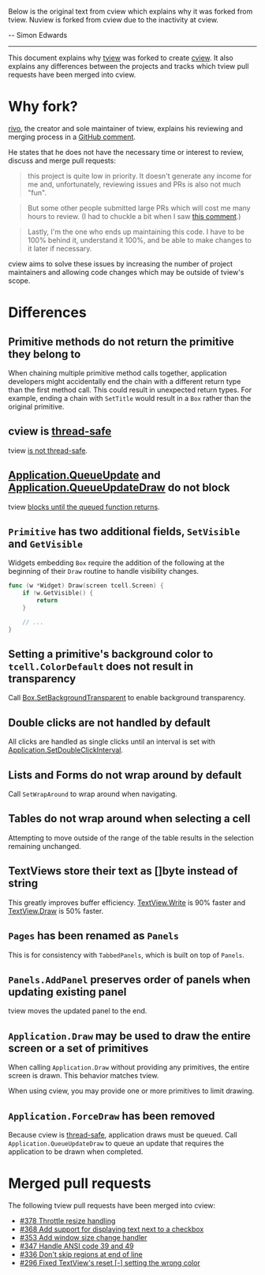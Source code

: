 Below is the original text from cview which explains why it was forked from tview. Nuview is forked from cview due to the inactivity at cview.

-- Simon Edwards

-------

This document explains why [tview](https://github.com/rivo/tview) was forked to
create [cview](https://codeberg.org/tslocum/cview). It also explains any
differences between the projects and tracks which tview pull requests have been
merged into cview.

# Why fork?

[rivo](https://github.com/rivo), the creator and sole maintainer of tview,
explains his reviewing and merging process in a [GitHub comment](https://github.com/rivo/tview/pull/298#issuecomment-559373851).

He states that he does not have the necessary time or interest to review,
discuss and merge pull requests:

>this project is quite low in priority. It doesn't generate any income for me
>and, unfortunately, reviewing issues and PRs is also not much "fun".

>But some other people submitted large PRs which will cost me many hours to
>review. (I had to chuckle a bit when I saw [this comment](https://github.com/rivo/tview/pull/363#issuecomment-555484734).)

>Lastly, I'm the one who ends up maintaining this code. I have to be 100%
>behind it, understand it 100%, and be able to make changes to it later if
> necessary.

cview aims to solve these issues by increasing the number of project
maintainers and allowing code changes which may be outside of tview's scope.

# Differences

## Primitive methods do not return the primitive they belong to

When chaining multiple primitive method calls together, application developers
might accidentally end the chain with a different return type than the first
method call. This could result in unexpected return types. For example, ending
a chain with `SetTitle` would result in a `Box` rather than the original primitive.

## cview is [thread-safe](https://docs.rocket9labs.com/codeberg.org/tslocum/cview/#hdr-Concurrency)

tview [is not thread-safe](https://godoc.org/github.com/rivo/tview#hdr-Concurrency).

## [Application.QueueUpdate](https://docs.rocket9labs.com/codeberg.org/tslocum/cview/#Application.QueueUpdate) and [Application.QueueUpdateDraw](https://docs.rocket9labs.com/codeberg.org/tslocum/cview/#Application.QueueUpdateDraw) do not block

tview [blocks until the queued function returns](https://github.com/rivo/tview/blob/fe3052019536251fd145835dbaa225b33b7d3088/application.go#L510).

## `Primitive` has two additional fields, `SetVisible` and `GetVisible`

Widgets embedding `Box` require the addition of the following at the beginning
of their `Draw` routine to handle visibility changes.

```go
func (w *Widget) Draw(screen tcell.Screen) {
	if !w.GetVisible() {
		return
	}

	// ...
}
```

## Setting a primitive's background color to `tcell.ColorDefault` does not result in transparency

Call [Box.SetBackgroundTransparent](https://docs.rocket9labs.com/codeberg.org/tslocum/cview/#Box.SetBackgroundTransparent)
to enable background transparency.

## Double clicks are not handled by default

All clicks are handled as single clicks until an interval is set with [Application.SetDoubleClickInterval](https://docs.rocket9labs.com/codeberg.org/tslocum/cview/#Application.SetDoubleClickInterval).

## Lists and Forms do not wrap around by default

Call `SetWrapAround` to wrap around when navigating.

## Tables do not wrap around when selecting a cell

Attempting to move outside of the range of the table results in the selection
remaining unchanged.

## TextViews store their text as []byte instead of string

This greatly improves buffer efficiency. [TextView.Write](https://docs.rocket9labs.com/codeberg.org/tslocum/cview/#TextView.Write)
is 90% faster and [TextView.Draw](https://docs.rocket9labs.com/codeberg.org/tslocum/cview/#TextView.Draw)
is 50% faster.

## `Pages` has been renamed as `Panels`

This is for consistency with `TabbedPanels`, which is built on top of `Panels`.

## `Panels.AddPanel` preserves order of panels when updating existing panel

tview moves the updated panel to the end.

## `Application.Draw` may be used to draw the entire screen or a set of primitives

When calling `Application.Draw` without providing any primitives, the entire
screen is drawn. This behavior matches tview.

When using cview, you may provide one or more primitives to limit drawing.

## `Application.ForceDraw` has been removed

Because cview is [thread-safe](https://docs.rocket9labs.com/codeberg.org/tslocum/cview/#hdr-Concurrency),
application draws must be queued. Call `Application.QueueUpdateDraw` to queue
an update that requires the application to be drawn when completed.

# Merged pull requests

The following tview pull requests have been merged into cview:

- [#378 Throttle resize handling](https://github.com/rivo/tview/pull/378)
- [#368 Add support for displaying text next to a checkbox](https://github.com/rivo/tview/pull/368)
- [#353 Add window size change handler](https://github.com/rivo/tview/pull/353)
- [#347 Handle ANSI code 39 and 49](https://github.com/rivo/tview/pull/347)
- [#336 Don't skip regions at end of line](https://github.com/rivo/tview/pull/336)
- [#296 Fixed TextView's reset &#x5B;-&#x5D; setting the wrong color](https://github.com/rivo/tview/pull/296)
